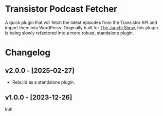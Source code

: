 # Transistor Podcast Fetcher

A quick plugin that will fetch the latest episodes from the Transistor API and import them into WordPress. Originally built for [The Janchi Show](https://janchishow.com), this plugin is being slowly refactored into a more robust, standalone plugin.

# Changelog

## v2.0.0 - [2025-02-27]

- Rebuild as a standalone plugin.

## v1.0.0 - [2023-12-26]

Init!
